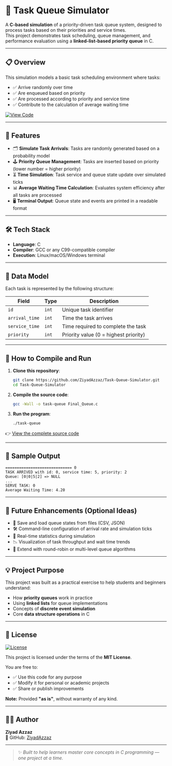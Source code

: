 # 🚀 Task Queue Simulator

A **C-based simulation** of a priority-driven task queue system, designed to process tasks based on their priorities and service times.  
This project demonstrates task scheduling, queue management, and performance evaluation using a **linked-list-based priority queue** in C.

---

## 📋 Overview

This simulation models a basic task scheduling environment where tasks:

- ✅ Arrive randomly over time  
- ✅ Are enqueued based on priority  
- ✅ Are processed according to priority and service time  
- ✅ Contribute to the calculation of average waiting time  

[![View Code](https://img.shields.io/badge/View%20Code-Final_Queue.c-blue?style=for-the-badge)](https://github.com/ZiyadAzzaz/Task-Queue-Simulator/blob/main/Final_Queue.c)

---

## 📝 Features

- 🗂️ **Simulate Task Arrivals**: Tasks are randomly generated based on a probability model  
- 🕹️ **Priority Queue Management**: Tasks are inserted based on priority (lower number = higher priority)  
- ⏳ **Time Simulation**: Task service and queue state update over simulated ticks  
- 📊 **Average Waiting Time Calculation**: Evaluates system efficiency after all tasks are processed  
- 🖥️ **Terminal Output**: Queue state and events are printed in a readable format  

---

## 🛠️ Tech Stack

- **Language**: C  
- **Compiler**: GCC or any C99-compatible compiler  
- **Execution**: Linux/macOS/Windows terminal  

---

## 🧩 Data Model

Each task is represented by the following structure:

| Field         | Type     | Description                                     |
|---------------|----------|-------------------------------------------------|
| `id`          | `int`    | Unique task identifier                          |
| `arrival_time`| `int`    | Time the task arrives                           |
| `service_time`| `int`    | Time required to complete the task              |
| `priority`    | `int`    | Priority value (0 = highest priority)           |

---

## 🚀 How to Compile and Run

1. **Clone this repository**:

   ```bash
   git clone https://github.com/ZiyadAzzaz/Task-Queue-Simulator.git
   cd Task-Queue-Simulator
   ```

2. **Compile the source code**:

   ```bash
   gcc -Wall -o task-queue Final_Queue.c
   ```

3. **Run the program**:

   ```bash
   ./task-queue
   ```

👉 [View the complete source code](https://github.com/ZiyadAzzaz/Task-Queue-Simulator/blob/main/Final_Queue.c)

---

## 🧪 Sample Output

```
============================= 0
TASK ARRIVED with id: 0, service time: 5, priority: 2
Queue: [0|0|5|2] => NULL
...
SERVE TASK: 0
Average Waiting Time: 4.20
```

---

## 🎯 Future Enhancements (Optional Ideas)

- 💾 Save and load queue states from files (CSV, JSON)  
- 🛠️ Command-line configuration of arrival rate and simulation ticks  
- 🧮 Real-time statistics during simulation  
- 📉 Visualization of task throughput and wait time trends  
- 🧠 Extend with round-robin or multi-level queue algorithms  

---

## 💡 Project Purpose

This project was built as a practical exercise to help students and beginners understand:

- How **priority queues** work in practice  
- Using **linked lists** for queue implementations  
- Concepts of **discrete event simulation**  
- Core **data structure operations** in C  

---

## 🪪 License

[![License](https://img.shields.io/badge/License-MIT-green.svg)](LICENSE)

This project is licensed under the terms of the **MIT License**.

You are free to:

- ✅ Use this code for any purpose  
- ✅ Modify it for personal or academic projects  
- ✅ Share or publish improvements  

**Note:** Provided **"as is"**, without warranty of any kind.

---

## 👨‍💻 Author

**Ziyad Azzaz**  
🔗 GitHub: [ZiyadAzzaz](https://github.com/ZiyadAzzaz)

---

> ✨ *Built to help learners master core concepts in C programming — one project at a time.*
